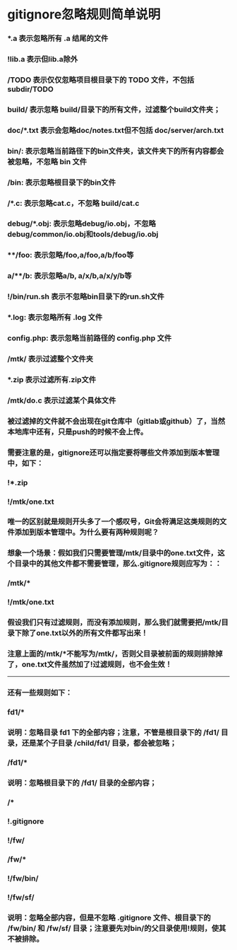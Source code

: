 # gitignore忽略规则简单说明
### *.a             表示忽略所有 .a 结尾的文件
### !lib.a          表示但lib.a除外
### /TODO           表示仅仅忽略项目根目录下的 TODO 文件，不包括 subdir/TODO
### build/          表示忽略 build/目录下的所有文件，过滤整个build文件夹；
### doc/*.txt       表示会忽略doc/notes.txt但不包括 doc/server/arch.txt
 
### bin/:           表示忽略当前路径下的bin文件夹，该文件夹下的所有内容都会被忽略，不忽略 bin 文件
### /bin:           表示忽略根目录下的bin文件
### /*.c:           表示忽略cat.c，不忽略 build/cat.c
### debug/*.obj:    表示忽略debug/io.obj，不忽略 debug/common/io.obj和tools/debug/io.obj
### **/foo:         表示忽略/foo,a/foo,a/b/foo等
### a/**/b:         表示忽略a/b, a/x/b,a/x/y/b等
### !/bin/run.sh    表示不忽略bin目录下的run.sh文件
### *.log:          表示忽略所有 .log 文件
### config.php:     表示忽略当前路径的 config.php 文件
 
### /mtk/           表示过滤整个文件夹
### *.zip           表示过滤所有.zip文件
### /mtk/do.c       表示过滤某个具体文件
 
### 被过滤掉的文件就不会出现在git仓库中（gitlab或github）了，当然本地库中还有，只是push的时候不会上传。
 
### 需要注意的是，gitignore还可以指定要将哪些文件添加到版本管理中，如下：
### !*.zip
### !/mtk/one.txt
 
### 唯一的区别就是规则开头多了一个感叹号，Git会将满足这类规则的文件添加到版本管理中。为什么要有两种规则呢？
### 想象一个场景：假如我们只需要管理/mtk/目录中的one.txt文件，这个目录中的其他文件都不需要管理，那么.gitignore规则应写为：：
### /mtk/*
### !/mtk/one.txt
 
### 假设我们只有过滤规则，而没有添加规则，那么我们就需要把/mtk/目录下除了one.txt以外的所有文件都写出来！
### 注意上面的/mtk/*不能写为/mtk/，否则父目录被前面的规则排除掉了，one.txt文件虽然加了!过滤规则，也不会生效！
 
----------------------------------------------------------------------------------
### 还有一些规则如下：
### fd1/*
### 说明：忽略目录 fd1 下的全部内容；注意，不管是根目录下的 /fd1/ 目录，还是某个子目录 /child/fd1/ 目录，都会被忽略；
 
### /fd1/*
### 说明：忽略根目录下的 /fd1/ 目录的全部内容；
 
### /*
### !.gitignore
### !/fw/ 
### /fw/*
### !/fw/bin/
### !/fw/sf/
### 说明：忽略全部内容，但是不忽略 .gitignore 文件、根目录下的 /fw/bin/ 和 /fw/sf/ 目录；注意要先对bin/的父目录使用!规则，使其不被排除。